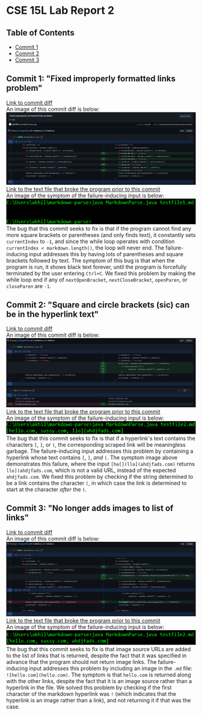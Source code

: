 # CSE 15L Lab Report 2
## Table of Contents
- [Commit 1](#commit-1)
- [Commit 2](#commit-2)
- [Commit 3](#commit-3)
<h2 id="commit-1">Commit 1: "Fixed improperly formatted links problem"</h2>

[Link to commit diff](https://github.com/Akhil841/markdown-parse/commit/f2a036d1bebd40745a059dc1b44a365ef4e38051)<br>
An image of this commit diff is below:
![Image of commit diff](lr2-commit-diff-1.png)<br>
[Link to the text file that broke the program prior to this commit](https://github.com/Akhil841/markdown-parse/blob/main/testfile1.md)<br>
An image of the symptom of the failure-inducing input is below:
![Failure-inducing input](lr2-commit-1-symptom.png)<br>
The bug that this commit seeks to fix is that if the program cannot find any more square brackets or parentheses (and only finds text), it constantly sets `currentIndex` to `-1`, and since the while loop operates with condition `currentIndex < markdown.length()`, the loop will never end. The failure-inducing input addresses this by having lots of parentheses and square brackets followed by text. The symptom of this bug is that when the program is run, it shows black text forever, until the program is forcefully terminated by the user entering `Ctrl+C`. We fixed this problem by making the while loop end if any of `nextOpenBracket`, `nextCloseBracket`, `openParen`, or `closeParen` are `-1`.
<h2 id="commit-2"> Commit 2: "Square and circle brackets (sic) can be in the hyperlink text"</h2>

[Link to commit diff](https://github.com/Akhil841/markdown-parse/commit/fa7f0188d608d5f173a6b7af8cff70c97caf7c10)<br>
An image of this commit diff is below:
![Image of commit diff](lr2-commit-diff-2.png)<br>
[Link to the text file that broke the program prior to this commit](https://github.com/Akhil841/markdown-parse/blob/main/testfile2.md)<br>
An image of the symptom of the failure-inducing input is below:
![Failure-inducing input](lr2-commit-2-symptom.png)<br>
The bug that this commit seeks to fix is that if a hyperlink's text contains the characters `[`, `]`, or `(`, the corresponding scraped link will be meaningless garbage. The failure-inducing input addresses this problem by containing a hyperlink whose text contains `[`, `]`, *and* `(`. The symptom image above demonstrates this failure, where the input `[he[](llo](ahdjfads.com)` returns `llo](ahdjfads.com`, which is not a valid URL, instead of the expected `ahdjfads.com`. We fixed this problem by checking if the string determined to be a link contains the character `(`, in which case the link is determined to start at the character *after* the `(`.
<h2 id="commit-3">Commit 3: "No longer adds images to list of links"</h2>

[Link to commit diff](https://github.com/Akhil841/markdown-parse/commit/af2cc7de7bedf446d633befae5b5950ffbdc803f)<br>
An image of this commit diff is below:
![Image of commit diff](lr2-commit-diff-3.png)
[Link to the text file that broke the program prior to this commit](https://github.com/Akhil841/markdown-parse/blob/main/testfile2.md)<br>
An image of the symptom of the failure-inducing input is below:
![Failure-inducing input](lr2-commit-3-symptom.png)<br>
The bug that this commit seeks to fix is that image source URLs are added to the list of links that is returned, despite the fact that it was specified in advance that the program should not return image links. The failure-inducing input addresses this problem by including an image in the `.md` file: `![hello.com](hello.com)`. The symptom is that `hello.com` is returned along with the other links, despite the fact that it is an image source rather than a hyperlink in the file. We solved this problem by checking if the first character of the markdown hyperlink was `!` (which indicates that the hyperlink is an image rather than a link), and not returning it if that was the case.